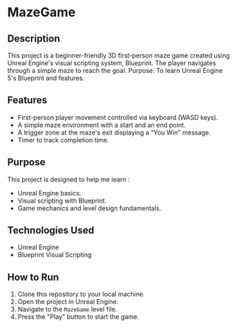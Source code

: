 # MazeGame

## Description
This project is a beginner-friendly 3D first-person maze game created using Unreal Engine's visual scripting system, Blueprint. The player navigates through a simple maze to reach the goal. Purpose: To learn Unreal Engine 5's Blueprint and features. 

## Features
- First-person player movement controlled via keyboard (WASD keys).
- A simple maze environment with a start and an end point.
- A trigger zone at the maze's exit displaying a "You Win" message.
- Timer to track completion time.

## Purpose
This project is designed to help me learn :
- Unreal Engine basics.
- Visual scripting with Blueprint.
- Game mechanics and level design fundamentals.

## Technologies Used
- Unreal Engine
- Blueprint Visual Scripting

## How to Run
1. Clone this repository to your local machine.
2. Open the project in Unreal Engine.
3. Navigate to the `MazeGame` level file.
4. Press the "Play" button to start the game.
